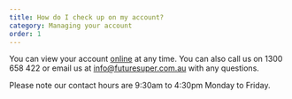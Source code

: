 ```yaml
---
title: How do I check up on my account?
category: Managing your account
order: 1
---
```


You can view your account [online](https://my.futuresuper.com.au/) at any time. You can also call us on 1300 658 422 or email us at [info@futuresuper.com.au](mailto:info@futuresuper.com.au) with any questions.

Please note our contact hours are 9:30am to 4:30pm Monday to Friday.

